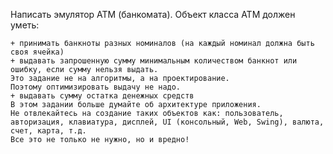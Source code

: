 Написать эмулятор АТМ (банкомата).
Объект класса АТМ должен уметь:

    + принимать банкноты разных номиналов (на каждый номинал должна быть своя ячейка)
    + выдавать запрошенную сумму минимальным количеством банкнот или ошибку, если сумму нельзя выдать.
    Это задание не на алгоритмы, а на проектирование.
    Поэтому оптимизировать выдачу не надо.
    + выдавать сумму остатка денежных средств
    В этом задании больше думайте об архитектуре приложения.
    Не отвлекайтесь на создание таких объектов как: пользователь, авторизация, клавиатура, дисплей, UI (консольный, Web, Swing), валюта, счет, карта, т.д.
    Все это не только не нужно, но и вредно!

